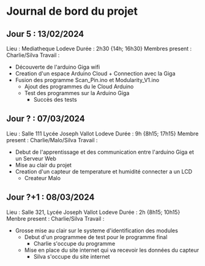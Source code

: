 # Journal de bord du projet

## Jour 5 : 13/02/2024
Lieu : Mediatheque Lodeve
Durée : 2h30 {14h; 16h30}
Membres present : Charlie/Silva
Travail :
* Découverte de l'arduino Giga wifi
* Creation d'un espace Arduino Cloud + Connection avec la Giga
* Fusion des programme Scan_Pin.ino et Modularity_V1.ino
    * Ajout des programmes du le Cloud Arduino
    * Test des programmes sur la Arduino Giga
        * Succès des tests

## Jour ? : 07/03/2024
Lieu : Salle 111 Lycée Joseph Vallot Lodeve
Durée : 9h {8h15; 17h15}
Membre present : Charlie/Malo/Silva
Travail :
* Debut de l'apprentissage et des communication entre l'arduino Giga et un Serveur Web
* Mise au clair du projet 
* Creation d'un capteur de temperature et humidité connecter a un LCD
    * Createur Malo

## Jour ?+1 : 08/03/2024
Lieu : Salle 321, Lycée Joseph Vallot Lodeve
Durée : 2h {8h15; 10h15}
Menbre present : Charlie/Silva
Travail :
* Grosse mise au clair sur le systeme d'identification des modules
    * Debut d'un programmee de test pour le programme final
        * Charlie s'occupe du programme
    * Mise en place du site internet qui va recevoir les données du capteur
        * Silva s'occupe du site internet